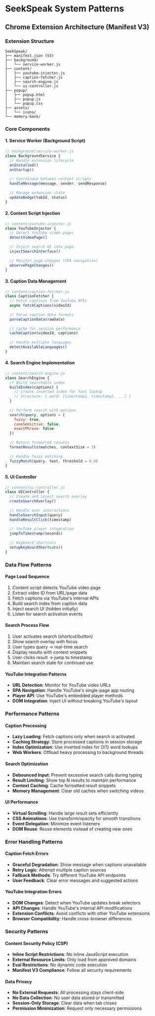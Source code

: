 # SeekSpeak System Patterns

## Chrome Extension Architecture (Manifest V3)

### Extension Structure
```
SeekSpeak/
├── manifest.json (V3)
├── background/
│   └── service-worker.js
├── content/
│   ├── youtube-injector.js
│   ├── caption-fetcher.js
│   ├── search-engine.js
│   └── ui-controller.js
├── popup/
│   ├── popup.html
│   ├── popup.js
│   └── popup.css
├── assets/
│   └── icons/
└── memory-bank/
```

### Core Components

#### 1. Service Worker (Background Script)
```javascript
// background/service-worker.js
class BackgroundService {
  // Handle extension lifecycle
  onInstalled()
  onStartup()
  
  // Coordinate between content scripts
  handleMessage(message, sender, sendResponse)
  
  // Manage extension state
  updateBadge(tabId, status)
}
```

#### 2. Content Script Injection
```javascript
// content/youtube-injector.js
class YouTubeInjector {
  // Detect YouTube video pages
  detectVideoPage()
  
  // Inject search UI into page
  injectSearchInterface()
  
  // Monitor page changes (SPA navigation)
  observePageChanges()
}
```

#### 3. Caption Data Management
```javascript
// content/caption-fetcher.js
class CaptionFetcher {
  // Fetch captions from YouTube APIs
  async fetchCaptions(videoId)
  
  // Parse caption data formats
  parseCaptionData(rawData)
  
  // Cache for session performance
  cacheCaption(videoId, captions)
  
  // Handle multiple languages
  detectAvailableLanguages()
}
```

#### 4. Search Engine Implementation
```javascript
// content/search-engine.js
class SearchEngine {
  // Build searchable index
  buildIndex(captions) {
    // Create inverted index for fast lookup
    // Structure: { word: [timestamp1, timestamp2, ...] }
  }
  
  // Perform search with options
  search(query, options = {
    fuzzy: true,
    caseSensitive: false,
    exactPhrase: false
  })
  
  // Return formatted results
  formatResults(matches, contextSize = 3)
  
  // Handle fuzzy matching
  fuzzyMatch(query, text, threshold = 0.8)
}
```

#### 5. UI Controller
```javascript
// content/ui-controller.js
class UIController {
  // Create and inject search overlay
  createSearchOverlay()
  
  // Handle user interactions
  handleSearchInput(query)
  handleResultClick(timestamp)
  
  // YouTube player integration
  jumpToTimestamp(seconds)
  
  // Keyboard shortcuts
  setupKeyboardShortcuts()
}
```

### Data Flow Patterns

#### Page Load Sequence
1. Content script detects YouTube video page
2. Extract video ID from URL/page data
3. Fetch captions via YouTube's internal APIs
4. Build search index from caption data
5. Inject search UI (hidden initially)
6. Listen for search activation events

#### Search Process Flow
1. User activates search (shortcut/button)
2. Show search overlay with focus
3. User types query → real-time search
4. Display results with context snippets
5. User clicks result → jump to timestamp
6. Maintain search state for continued use

#### YouTube Integration Patterns
- **URL Detection**: Monitor for YouTube video URLs
- **SPA Navigation**: Handle YouTube's single-page app routing
- **Player API**: Use YouTube's embedded player methods
- **DOM Integration**: Inject UI without breaking YouTube's layout

### Performance Patterns

#### Caption Processing
- **Lazy Loading**: Fetch captions only when search is activated
- **Caching Strategy**: Store processed captions in session storage
- **Index Optimization**: Use inverted index for O(1) word lookups
- **Web Workers**: Offload heavy processing to background threads

#### Search Optimization
- **Debounced Input**: Prevent excessive search calls during typing
- **Result Limiting**: Show top N results to maintain performance
- **Context Caching**: Cache formatted result snippets
- **Memory Management**: Clear old caches when switching videos

#### UI Performance
- **Virtual Scrolling**: Handle large result sets efficiently
- **CSS Animations**: Use transform/opacity for smooth transitions
- **Event Delegation**: Minimize event listeners
- **DOM Reuse**: Reuse elements instead of creating new ones

### Error Handling Patterns

#### Caption Fetch Errors
- **Graceful Degradation**: Show message when captions unavailable
- **Retry Logic**: Attempt multiple caption sources
- **Fallback Methods**: Try different YouTube API endpoints
- **User Feedback**: Clear error messages and suggested actions

#### YouTube Integration Errors
- **DOM Changes**: Detect when YouTube updates break selectors
- **API Changes**: Handle YouTube's internal API modifications
- **Extension Conflicts**: Avoid conflicts with other YouTube extensions
- **Browser Compatibility**: Handle cross-browser differences

### Security Patterns

#### Content Security Policy (CSP)
- **Inline Script Restrictions**: No inline JavaScript execution
- **External Resource Limits**: Only load from approved domains
- **Eval Restrictions**: No dynamic code execution
- **Manifest V3 Compliance**: Follow all security requirements

#### Data Privacy
- **No External Requests**: All processing stays client-side
- **No Data Collection**: No user data stored or transmitted
- **Session-Only Storage**: Clear data when tab closes
- **Permission Minimization**: Request only necessary permissions
